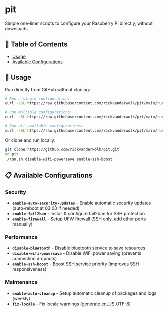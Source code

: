 # pit

Simple one-liner scripts to configure your Raspberry Pi directly, without downloads.

## 📖 Table of Contents

- [Usage](#-usage)
- [Available Configurations](#-available-configurations)

## 🚀 Usage

Run directly from GitHub without cloning:

```bash
# Run a single configuration:
curl -sSL https://raw.githubusercontent.com/rickvanderwolk/pit/main/run.sh | bash -s disable-wifi-powersave

# Run multiple configurations:
curl -sSL https://raw.githubusercontent.com/rickvanderwolk/pit/main/run.sh | bash -s disable-wifi-powersave enable-ssh-boost

# Run all available configurations:
curl -sSL https://raw.githubusercontent.com/rickvanderwolk/pit/main/run.sh | bash
```

Or clone and run locally:

```bash
git clone https://github.com/rickvanderwolk/pit.git
cd pit
./run.sh disable-wifi-powersave enable-ssh-boost
```

## 📋 Available Configurations

### Security
- **`enable-auto-security-updates`** - Enable automatic security updates (auto-reboot at 03:00 if needed)
- **`enable-fail2ban`** - Install & configure fail2ban for SSH protection
- **`enable-firewall`** - Setup UFW firewall (SSH only, add other ports manually)

### Performance
- **`disable-bluetooth`** - Disable bluetooth service to save resources
- **`disable-wifi-powersave`** - Disable WiFi power saving (prevents connection dropouts)
- **`enable-ssh-boost`** - Boost SSH service priority (improves SSH responsiveness)

### Maintenance
- **`enable-auto-cleanup`** - Setup automatic cleanup of packages and logs (weekly)
- **`fix-locale`** - Fix locale warnings (generate en_US.UTF-8)
